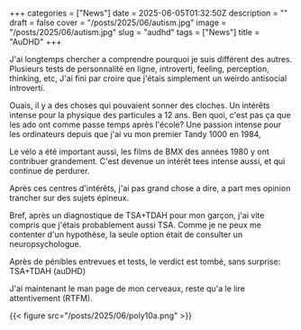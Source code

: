 +++
categories = ["News"]
date = 2025-06-05T01:32:50Z
description = ""
draft = false
cover = "/posts/2025/06/autism.jpg"
image = "/posts/2025/06/autism.jpg"
slug = "audhd"
tags = ["News"]
title = "AuDHD"
+++

J'ai longtemps chercher a comprendre pourquoi je suis différent des autres. Plusieurs tests de personnalité en ligne, introverti, feeling, perception, thinking, etc, J'ai fini par croire que j'étais simplement un weirdo antisocial introverti.

Ouais, il y a des choses qui pouvaient sonner des cloches. Un intérêts intense pour la physique des particules a 12 ans. Ben quoi, c'est pas ça que les ado ont comme passe temps après l'école? Une passion intense pour les ordinateurs depuis que j'ai vu mon premier Tandy 1000 en 1984,

Le vélo a été important aussi, les films de BMX des années 1980 y ont contribuer grandement. C'est devenue un intérêt tees intense aussi, et qui continue de perdurer.

Après ces centres d'intérêts, j'ai pas grand chose a dire, a part mes opinion trancher sur des sujets épineux.

Bref, après un diagnostique de TSA+TDAH pour mon garçon, j'ai vite compris que j'étais probablement aussi TSA. Comme je ne peux me contenter d'un hypothèse, la seule option était de consulter un neuropsychologue.

Après de pénibles entrevues et tests, le verdict est tombé, sans surprise: TSA+TDAH (auDHD)

J'ai maintenant le man page de mon cerveaux, reste qu'a le lire attentivement (RTFM).

{{< figure src="/posts/2025/06/poly10a.png" >}}
